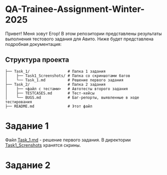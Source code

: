 # QA-Trainee-Assignment-Winter-2025

Привет! Меня зовут Егор! В этом репозитории представлены результаты выполнения тестового задания для Авито. 
Ниже будет представлена подробная документация:

## Структура проекта

```plaintext
├── Task_1/                 # Папка 1 задания
│    ├── Task1_Screenshots/ # Папка со скриншотами багов
│    └── Task_1.md          # Решение первого задания
├── Task_2/                 # Папка 2 задания
│    ├── <файл с тестами>   # Автотесты второго задания
│    ├── TESTCASES.md       # Тест-кейсы
│    └── BUGS.md            # Баг-репорты, выявленные в ходе тестирования
├── README.md               # Этот файл
```

# Задание 1

Файл [Task_1.md](./Task_1.md) - решение первого задания.
В директории [Task1_Screnshots](./Task1_Screenshots/) хранятся скрины.

# Задание 2